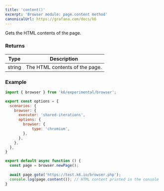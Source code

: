 ```yaml
---
title: 'content()'
excerpt: 'Browser module: page.content method'
canonicalUrl: https://grafana.com/docs/k6
---
```


Gets the HTML contents of the page.

### Returns

| Type                 | Description                                                                                     |
| ----                 | -----------                                                                                     |
| string               | The HTML contents of the page.                                                                  |

### Example

<CodeGroup labels={[]}>

```javascript
import { browser } from 'k6/experimental/browser';

export const options = {
  scenarios: {
    browser: {
      executor: 'shared-iterations',
      options: {
        browser: {
            type: 'chromium',
        },
      },
    },
  },
}

export default async function () {
  const page = browser.newPage();
  
  await page.goto('https://test.k6.io/browser.php');
  console.log(page.content()); // HTML content printed in the console
}
```

</CodeGroup>


